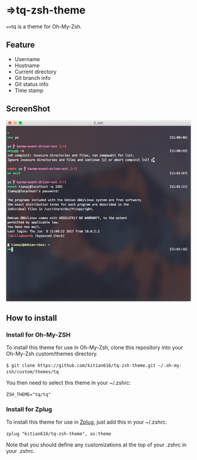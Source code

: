 # =>tq-zsh-theme

`=>`tq is a theme for Oh-My-Zsh.

## Feature

- Username
- Hostname
- Current directory
- Git branch info
- Git status info
- Time stamp

## ScreenShot

![Screenshot](https://raw.githubusercontent.com/kitian616/tq-zsh-theme/master/Screenshot%20.jpg)

## How to install

### Install for Oh-My-ZSH

To install this theme for use in Oh-My-Zsh, clone this repository into your Oh-My-Zsh custom/themes directory.

`$ git clone https://github.com/kitian616/tq-zsh-theme.git ~/.oh-my-zsh/custom/themes/tq`

You then need to select this theme in your ~/.zshrc:

`ZSH_THEME="tq/tq"`

### Install for Zplug

To install this theme for use in [Zplug](https://github.com/zplug/zplug), just add this in your ~/.zshrc:

`zplug "kitian616/tq-zsh-theme", as:theme`

Note that you should define any customizations at the top of your .zshrc in your .zshrc.

